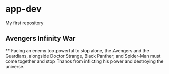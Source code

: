 # app-dev
My first repository

## Avengers Infinity War
** Facing an enemy too powerful to stop alone, the Avengers and the Guardians, alongside Doctor Strange, Black Panther, and Spider-Man must come together and stop Thanos from inflicting his power and destroying the universe.
